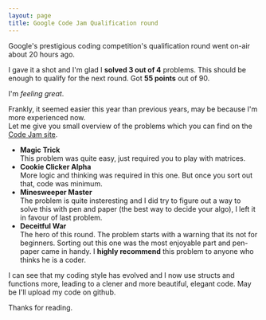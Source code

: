 ```yaml
---
layout: page
title: Google Code Jam Qualification round
---
```


Google's prestigious coding competition's qualification round went on-air about 20 hours ago.  

I gave it a shot and I'm glad I __solved 3 out of 4__ problems. This should be enough to qualify for the next round. Got __55 points__ out of 90.  

I'm _feeling great_.

Frankly, it seemed easier this year than previous years, may be because I'm more experienced now.  
Let me give you small overview of the problems which you can find on the [Code Jam site](http://code.google.com/codejam).

* __Magic Trick__  
This problem was quite easy, just required you to play with matrices.
* __Cookie Clicker Alpha__  
More logic and thinking was required in this one. But once you sort out that, code was minimum. 
* __Minesweeper Master__  
The problem is quite insteresting and I did try to figure out a way to solve this with pen and paper (the best way to decide your algo), I left it in favour of last problem.
* __Deceitful War__  
The hero of this round. The problem starts with a warning that its not for beginners. Sorting out this one was the most enjoyable part and pen-paper came in handy. I __highly recommend__ this problem to anyone who thinks he is a coder.

I can see that my coding style has evolved and I now use structs and functions more, leading to a  clener and more beautiful, elegant code. May be I'll upload my code on github.

Thanks for reading.